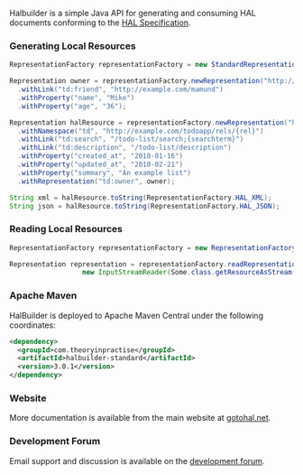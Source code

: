 Halbuilder is a simple Java API for generating and consuming HAL documents conforming to the
[HAL Specification](http://stateless.co/hal_specification.html).

### Generating Local Resources

```java
RepresentationFactory representationFactory = new StandardRepresentationFactory();

Representation owner = representationFactory.newRepresentation("http://example.com/mike")
  .withLink("td:friend", "http://example.com/mamund")
  .withProperty("name", "Mike")
  .withProperty("age", "36");

Representation halResource = representationFactory.newRepresentation("http://example.com/todo-list")
  .withNamespace("td", "http://example.com/todoapp/rels/{rel}")
  .withLink("td:search", "/todo-list/search;{searchterm}")
  .withLink("td:description", "/todo-list/description")
  .withProperty("created_at", "2010-01-16")
  .withProperty("updated_at", "2010-02-21")
  .withProperty("summary", "An example list")
  .withRepresentation("td:owner", owner);

String xml = halResource.toString(RepresentationFactory.HAL_XML);
String json = halResource.toString(RepresentationFactory.HAL_JSON);
```

### Reading Local Resources

```java
RepresentationFactory representationFactory = new RepresentationFactory();

Representation representation = representationFactory.readRepresentation(
                  new InputStreamReader(Some.class.getResourceAsStream("/test.xml")));
```

### Apache Maven

HalBuilder is deployed to Apache Maven Central under the following coordinates:

```xml
<dependency>
  <groupId>com.theoryinpractise</groupId>
  <artifactId>halbuilder-standard</artifactId>
  <version>3.0.1</version>
</dependency>
```

### Website

More documentation is available from the main website at [gotohal.net](http://www.gotohal.net/).

### Development Forum

Email support and discussion is available on the [development forum](https://groups.google.com/forum/#!forum/halbuilder-dev).

